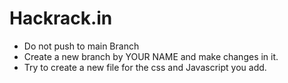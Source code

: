 # Hackrack.in
- Do not push to main Branch
- Create a new branch by YOUR NAME and make changes in it.
- Try to create a new file for the css and Javascript you add.
